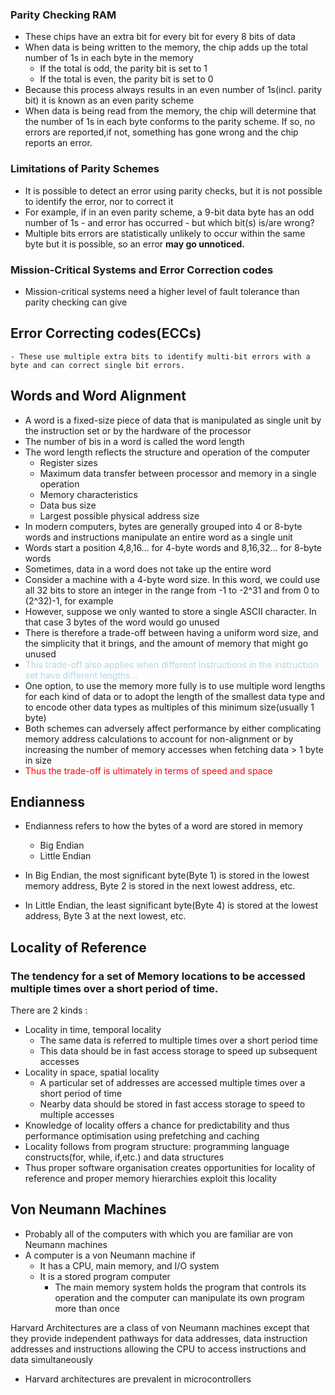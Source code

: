 ### Parity Checking RAM
- These chips have an extra bit for every bit for every 8 bits of data
- When data is being written to the memory, the chip adds up the total number of 1s in each byte in the memory
     - If the total is odd, the parity bit is set to 1
     - If the total is even, the parity bit is set to 0
- Because this process always results in an even number of 1s(incl. parity bit) it is known as an even parity scheme
- When data is being read from the memory, the chip will determine that the number of 1s in each byte conforms to the parity scheme. If so, no errors are reported,if not, something has gone wrong and the chip reports an error.

### Limitations of Parity Schemes
- It is possible to detect an error using parity checks, but it is not possible to identify the error, nor to correct it
- For example, if in an even parity scheme, a 9-bit data byte has an odd number of 1s - and error has occurred - but which bit(s) is/are wrong?
- Multiple bits errors are statistically unlikely to occur within the same byte but it is possible, so an error <b>may go unnoticed.</b>

### Mission-Critical Systems and Error Correction codes
- Mission-critical systems need a higher level of fault tolerance than parity checking can give
## Error Correcting codes(ECCs)
    - These use multiple extra bits to identify multi-bit errors with a byte and can correct single bit errors.
    
## Words and Word Alignment
- A word is a fixed-size piece of data that is manipulated as single unit by the instruction
set or by the hardware of the processor
- The number of bis in a word is called the word length
- The word length reflects the structure and operation of the computer
    - Register sizes
    - Maximum data transfer between processor and memory in a single operation
    - Memory characteristics
    - Data bus size
    - Largest possible physical address size
- In modern computers, bytes are generally grouped into 4 or 8-byte words and instructions manipulate an entire word as a single unit
- Words start a position 4,8,16... for 4-byte words and 8,16,32... for 8-byte words
- Sometimes, data in a word does not take up the entire word
- Consider a machine with a 4-byte word size. In this word, we could use all 32 bits to store an integer in the range from -1 to -2^31 and from 0 to (2^32)-1, for example
- However, suppose we only wanted to store a single ASCII character. In that case 3 bytes of the word would go unused
- There is therefore a trade-off between having a uniform word size, and the simplicity that it brings, and the amount of memory that might go unused
- <span style="color:lightblue;">This trade-off also applies when different instructions in the instruction set have different lengths...</span>
- One option, to use the memory more fully is to use multiple word lengths for each kind of data or to adopt the length of the smallest data type and to encode other data types as multiples of this minimum size(usually 1 byte)
- Both schemes can adversely affect performance by either complicating memory address calculations to account for non-alignment or by increasing the number of memory accesses when fetching data > 1 byte in size
- <span style="color:red;">Thus the trade-off is ultimately in terms of speed and space</span>

## Endianness
- Endianness refers to how the bytes of a word are stored in memory
    - Big Endian
    - Little Endian

- In Big Endian, the most significant byte(Byte 1) is stored in the lowest memory address, Byte 2 is stored in the next lowest address, etc.
- In Little Endian, the least significant byte(Byte 4) is stored at the lowest address, Byte 3 at the next lowest, etc.

## Locality of Reference
### The tendency for a set of Memory locations to be accessed multiple times over a short period of time.
There are 2 kinds : 
- Locality in time, temporal locality
    - The same data is referred to multiple times over a short period time
    - This data should be in fast access storage to speed up subsequent accesses
- Locality in space, spatial locality
    - A particular set of addresses are accessed multiple times over a short period of time
    - Nearby data should be stored in fast access storage to speed to multiple accesses
- Knowledge of locality offers a chance for predictability and thus performance optimisation using prefetching and caching
- Locality follows from program structure: programming language constructs(for, while, if,etc.) and data structures 
- Thus proper software organisation creates opportunities for locality of reference and proper memory hierarchies exploit this locality

## Von Neumann Machines
- Probably all of the computers with which you are familiar are von Neumann machines
- A computer is a von Neumann machine if 
    - It has a CPU, main memory, and I/O system
    - It is a stored program computer
        - The main memory system holds the program that controls its operation and the computer can manipulate its own program more than once

Harvard Architectures are a class of von Neumann machines except that they provide independent pathways for data addresses, data instruction addresses and instructions allowing the CPU to access instructions and data simultaneously
- Harvard architectures are prevalent in microcontrollers